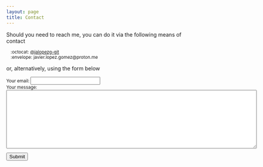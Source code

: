 ```yaml
---
layout: page
title: Contact
---
```


Should you need to reach me, you can do it via the following means of contact
<p style="margin-left: 1em; font-size: smaller">
:octocat: <a href="https://github.com/jalopezg-git/">@jalopezg-git</a><br/>
:envelope: <span>&#x6a;&#x61;&#x76;&#x69;&#x65;&#x72;.&#x6c;&#x6f;&#x70;&#x65;&#x7a;.&#x67;&#x6f;&#x6d;&#x65;&#x7a;</span>@<span>&#x70;&#x72;&#x6f;&#x74;&#x6f;&#x6e;.&#x6d;&#x65;</span>
</p>

or, alternatively, using the form below
<form id="contact-form" action="https://formspree.io/f/xzblqgbg" method="POST" style="font-size: smaller">
  <p>
  <label>Your email: <input type="email" name="email"></label><br/>
  <label>Your message:<br/><textarea name="message" rows="10" cols="80"></textarea></label>
  </p>
  
  <button id="contact-form-button">Submit</button>
  <p id="contact-form-status"></p>
</form>
<script src="/public/js/contact-form.js"></script>
